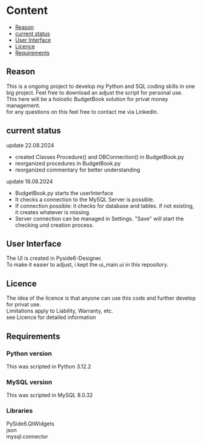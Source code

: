 # Content
- [Reason](#reason)
- [current status](#current-status)
- [User Interface](#user-interface)
- [Licence](#licence)
- [Requirements](#requirements)

## Reason

This is a ongoing project to develop my Python and SQL coding skills in one big project. Feel free to download an adjust the script for personal use.  
This here will be a holostic BudgetBook solution for privat money management.  
for any questions on this feel free to contact me via LinkedIn.  

## current status

update 22.08.2024  
 - created Classes Procedure() and DBConnection() in BudgetBook.py
 - reorganized procedures in BudgetBook.py 
 - reorganized commentary for better understanding

update 16.08.2024  
 - BudgetBook.py starts the userInterface  
 - It checks a connection to the MySQL Server is possible.  
 - If connection possible: it  checks for database and tables. if not existing, it creates whatever is missing.  
 - Server connection can be managed in Settings. "Save" will start the checking und creation process.   


## User Interface

The UI is created in Pyside6-Designer.  
To make it easier to adjust, i kept the ui_main.ui in this repository.  

## Licence

The idea of the licence is that anyone can use this code and further develop for privat use.  
Limitations apply to Liability, Warranty, etc.  
see Licence for detailed information  

## Requirements  

### Python version

This was scripted in Python 3.12.2  

### MySQL version

This was scripted in MySQL 8.0.32  

### Libraries

PySide6.QtWidgets  
json  
mysql.connector  
